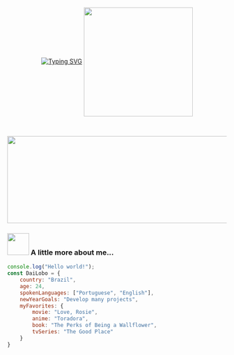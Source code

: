 <div style="display: inline_block" align="center"><br>
  
[![Typing SVG](https://readme-typing-svg.herokuapp.com?size=24&color=770CF7&center=true&vCenter=true&width=400&height=100&lines=Hello%2C+I'm+Diana+Rose)](https://git.io/typing-svg) <img align="center" height="250" src="https://media.discordapp.net/attachments/710623907895574529/969751229309796392/daiAvatar-semfundo2.png">
  
</div><br>
  
  
<p align="center" >  
  <img height="200em" width="1000" src="https://github-readme-stats.vercel.app/api/top-langs/?username=DaiLobo&layout=compact&langs_count=7&theme=dracula"/>
</p>
    
  
### <img src="https://media.giphy.com/media/VgCDAzcKvsR6OM0uWg/giphy.gif" width="50"> A little more about me...  
 
```javascript
console.log("Hello world!");
const DaiLobo = {
    country: "Brazil",
    age: 24,
    spokenLanguages: ["Portuguese", "English"],
    newYearGoals: "Develop many projects",
    myFavorites: {
        movie: "Love, Rosie",
        anime: "Toradora",
        book: "The Perks of Being a Wallflower",
        tvSeries: "The Good Place"
    }
}
```
 
<!--
**DaiLobo/DaiLobo** is a ✨ _special_ ✨ repository because its `README.md` (this file) appears on your GitHub profile.

Here are some ideas to get you started:

- 🔭 I’m currently working on ...
- 🌱 I’m currently learning ...
- 👯 I’m looking to collaborate on ...
- 🤔 I’m looking for help with ...
- 💬 Ask me about ...
- 📫 How to reach me: ...
- 😄 Pronouns: ...
- ⚡ Fun fact: ...
-->

